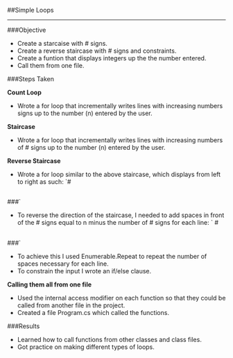 ##Simple Loops

___
###Objective
* Create a starcaise with # signs.
* Create a reverse staircase with # signs and constraints.
* Create a funtion that displays integers up the the number entered.
* Call them from one file.

###Steps Taken

**Count Loop**
* Wrote a for loop that incrementally writes lines with increasing numbers signs up to the number (n) entered by the user.

**Staircase**
* Wrote a for loop that incrementally writes lines with increasing numbers of # signs up to the number (n) entered by the user.

**Reverse Staircase**
* Wrote a for loop similar to the above staircase, which displays from left to right as such:
`#
##
###`
* To reverse the direction of the staircase, I needed to add spaces in front of the # signs equal to n minus the number of # signs for each line:
`  #
 ##
###`
* To achieve this I used Enumerable.Repeat to repeat the number of spaces necessary for each line.
* To constrain the input I wrote an if/else clause.

**Calling them all from one file**
* Used the internal access modifier on each function so that they could be called from another file in the project.
* Created a file Program.cs which called the functions.

###Results
* Learned how to call functions from other classes and class files.
* Got practice on making different types of loops.
